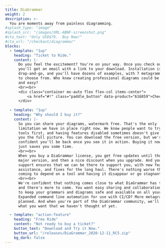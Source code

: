 ```yaml
---
title: DiaGrammar
weight: 2
description: >-
  You are moments away from painless diagramming.
#splash_type: "image"
#splash_src: "/images/URL-ABNF-screenshot.png"
#cta_text: "Only USD$79.  Buy Now!"
#cta_url: "/checkout/diagrammar"
blocks:
  - template: "1up"
    heading: "Ticket to Ride."
    content: |-
      Do you feel the excitement? You're on your way. Once you check out,
      you'll get an email with a link to your download. Installation is
      drop-and-go, and you'll have dozens of examples, with 7 metagrammars
      to choose from. Who knew creating professional diagrams could be fun
      and easy?
      <br><br>
      <div class="container mx-auto flex flex-col items-center">
          <a href="#!" class="paddle_button" data-product="616859">Checkout now</a>
      </div>
      
  - template: "1up"
    heading: "Why should I buy it?"
    content: |-
      So you can share your diagrams, watermark free. That's the only 
      limitation we have in place right now. We know people want to try
      tools first, and having features disabled sometimes doesn't give
      you the full picture. You can download the free version, but we're
      confident you'll be back once you see it in action. Buying it now
      just saves you some time.
      <br><br>
      When you buy a DiaGrammar license, you get free updates until the next 
      major version, and then a nice discount when you upgrade. And your 
      support ensures that we can be there to support you, with new features, 
      assistance, and fixes for the long haul. There's nothing worse than 
      coming to depend on a tool and having it disappear or go stagnant.
      <br><br>
      We're confident that nothing comes close to what DiaGrammar has to offer,
      and there's more to come. You want easy sharing and collaboration? A way
      to keep your grammars and diagrams safe and available on all your systems?
      Expanded command line automation for use with CI/CD? More metagrammars? All
      planned. And when you're part of the DiaGrammar community, we'll listen to
      what you want that we haven't thought of yet.

  - template: "action-feature"
    heading: "Free Ride"
    content: "Not ready to buy a ticket?"
    button_text: "Download and Try it Now."
    button_url: "/releases/DiaGrammar_2020-12-11_RC5.zip"
    bg_dark: false
---
```

